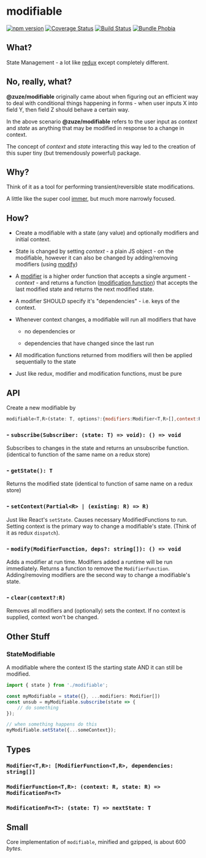 # modifiable

[![npm version](https://img.shields.io/npm/v/@zuze/modifiable.svg)](https://npmjs.org/package/@zuze/modifiable)
[![Coverage Status](https://coveralls.io/repos/github/zuze-lab/modifiable/badge.svg)](https://coveralls.io/github/zuze-lab/modifiable)
[![Build Status](https://travis-ci.com/zuze-lab/modifiable.svg)](https://travis-ci.com/zuze-lab/modifiable)
[![Bundle Phobia](https://badgen.net/bundlephobia/minzip/@zuze/modifiable)](https://bundlephobia.com/result?p=@zuze/modifiable)

## What?

State Management - a lot like [redux](https://github.com/reduxjs/redux) except completely different.

## No, really, what?

**@zuze/modifiable** originally came about when figuring out an efficient way to deal with conditional things happening in forms - when user inputs X into field Y, then field Z should behave a certain way.

In the above scenario **@zuze/modifiable** refers to the user input as *context* and *state* as anything that may be modified in response to a change in context.

<!-- When you start to think about *context* and *state* in this way, it actually unleashes a hugely powerful conceptual model -->

The concept of *context* and *state* interacting this way led to the creation of this super tiny (but tremendously powerful) package. 

## Why?

Think of it as a tool for performing transient/reversible state modifications. 

A little like the super cool [immer](https://www.npmjs.com/package/immer), but much more narrowly focused.


## How?
- Create a modifiable with a state (any value) and optionally modifiers and initial context.
- State is changed by setting *context* - a plain JS object - on the modifiable, however it can also be changed by adding/removing modifiers (using [modify](#modify))

- A [modifier](#modifierfunction) is a higher order function that accepts a single argument - *context* - and returns a function ([modification function](#modificationfunctions)) that accepts the last modified state and returns the next modified state.

- A modifier SHOULD specify it's "dependencies" - i.e. keys of the context.

- Whenever context changes, a modifiable will run all modifiers that have

  - no dependencies or

  - dependencies that have changed since the last run

- All modification functions returned from modifiers will then be applied sequentially to the state

- Just like redux, modifier and modification functions, must be pure

  
## API
Create a new modifiable by 
```js
modifiable<T,R>(state: T, options?:{modifiers:Modifier<T,R>[],context:R})
```

### - <a name="subscribe"></a>`subscribe(Subscriber: (state: T) => void): () => void`
Subscribes to changes in the state and returns an unsubscribe function. (identical to function of the same name on a redux store)

### - <a name="getstate"></a> `getState(): T`
Returns the modified state (identical to function of same name on a redux store)

### - <a name="setcontext"></a> `setContext(Partial<R> | (existing: R) => R)`
Just like React's `setState`.  Causes necessary ModifiedFunctions to run. Setting context is the primary way to change a modifiable's state. (Think of it as redux `dispatch`). 

### - <a name="modify"></a> `modify(ModifierFunction, deps?: string[]): () => void`
Adds a modifier at run time. Modifiers added a runtime will be run immediately. Returns a function to remove the `ModifierFunction`. Adding/removing modifiers are the second way to change a modifiable's state.

### - <a name="clear"></a> `clear(context?:R)`
Removes all modifiers and (optionally) sets the context. If no context is supplied, context won't be changed.

## Other Stuff

### StateModifiable
A modifiable where the context IS the starting state AND it can still be modified.

```js
import { state } from './modifiable';

const myModifiable = state({}, ...modifiers: Modifier[])
const unsub = myModifiable.subscribe(state => {
    // do something
});

// when something happens do this
myModifiable.setState({...someContext});
```

## Types
### <a name="modifier"></a> `Modifier<T,R>: [ModifierFunction<T,R>, dependencies: string[]]`
### <a name="modifierfunction"></a> `ModifierFunction<T,R>: (context: R, state: R) => ModificationFn<T>`
### <a name="modificationfunction"></a> `ModificationFn<T>: (state: T) => nextState: T`

## Small
Core implementation of `modifiable`, minified and gzipped, is about 600 *bytes*.